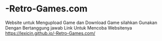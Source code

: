 # -Retro-Games.com
Website untuk Mengupload Game dan Download Game silahkan Gunakan Dengan Bertanggung jawab 
Link Untuk Mencoba Websitenya https://lexicin.github.io/-Retro-Games.com/
